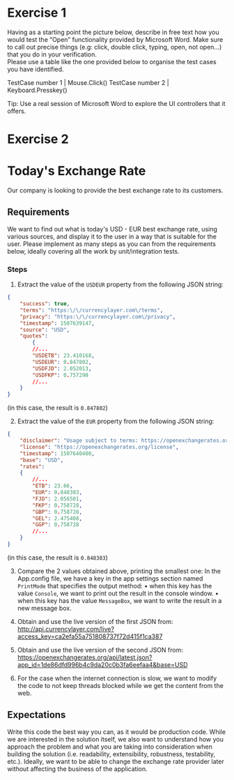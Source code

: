 # Exercise 1
Having as a starting point the picture below, describe in free text how you would test the “Open” functionality provided by Microsoft Word. 
Make sure to call out precise things (e.g: click, double click, typing, open, not open…) that you do in your verification.  
Please use a table like the one provided below to organise the test cases you have identified.

TestCase number 1                |  Mouse.Click()
TestCase number 2                |  Keyboard.Presskey()

Tip: Use a real session of Microsoft Word to explore the UI controllers that it offers.

# Exercise 2
# Today's Exchange Rate
Our company is looking to provide the best exchange rate to its customers.
## Requirements
We want to find out what is today's USD - EUR best exchange rate, using various sources, and display it to the user in a way that is suitable for the user.
Please implement as many steps as you can from the requirements below, ideally covering all the work by unit/integration tests.
### Steps
1. Extract the value of the `USDEUR` property from the following JSON string:
```json
{
    "success": true,
    "terms": "https:\/\/currencylayer.com\/terms",
    "privacy": "https:\/\/currencylayer.com\/privacy",
    "timestamp": 1507639147,
    "source": "USD",
    "quotes":
        {
        //...
        "USDETB": 23.410168,
        "USDEUR": 0.847802,
        "USDFJD": 2.052013,
        "USDFKP": 0.757298
        //...
    }
}
```
(in this case, the result is `0.847802`)

2. Extract the value of the `EUR` property from the following JSON string:
```json
{
    "disclaimer": "Usage subject to terms: https://openexchangerates.org/terms",
    "license": "https://openexchangerates.org/license",
    "timestamp": 1507640400,
    "base": "USD",
    "rates": 
    {
        //...
        "ETB": 23.66,
        "EUR": 0.848383,
        "FJD": 2.056501,
        "FKP": 0.758728,
        "GBP": 0.758728,
        "GEL": 2.475408,
        "GGP": 0.758728
        //...
    }
}
```
(in this case, the result is `0.848383`)

3. Compare the 2 values obtained above, printing the smallest one:
In the App.config file, we have a key in the app settings section named `PrintMode` that specifies the output method:
    • when this key has the value `Console`, we want to print out the result in the console window.
    • when this key has the value `MessageBox`, we want to write the result in a new message box.

4. Obtain and use the live version of the first JSON from:
 http://api.currencylayer.com/live?access_key=ca2efa55a751808737f72d415f1ca387 
5. Obtain and use the live version of the second JSON from:
 https://openexchangerates.org/api/latest.json?app_id=1de86dfd996b4c9da20c0b3fa6eefaa4&base=USD
6. For the case when the internet connection is slow, we want to modify the code to not keep threads blocked while we get the content from the web.

## Expectations
Write this code the best way you can, as it would be production code.
While we are interested in the solution itself, we also want to understand how you approach the problem and what you are taking into consideration 
when building the solution (i.e. readability, extensibility, robustness, testability, etc.). Ideally, we want to be able to change the exchange rate 
provider later without affecting the business of the application.
